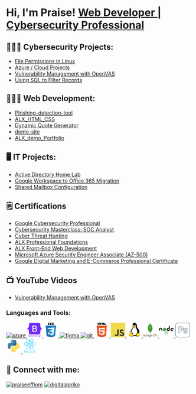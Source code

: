 <h1>Hi, I'm Praise! <a href="https://www.linkedin.com/in/praiseeffiom/">Web Developer | Cybersecurity Professional</a></h1>

<h2>👨🏽‍💻 Cybersecurity Projects:</h2>

- [File Permissions in Linux](https://github.com/effiompraise/File-Permissions-in-Linux)
- [Azure / Cloud Projects](https://github.com/effiompraise/Azure-Cloud-SOC)
- [Vulnerability Management with OpenVAS](https://github.com/effiompraise/OpenVAS)
- [Using SQL to Filter Records](https://drive.google.com/file/d/15TYnkHp9Z9qn0mL7LZMtEHxOk6ztHhsJ/view?usp=drive_link)

<h2>👨🏽‍💻 Web Development:</h2>

- [Phishing-detection-tool](https://phishing-detection-analysis-tool.vercel.app/)
- [ALX_HTML_CSS](https://github.com/effiompraise/alx_html_css)
- [Dynamic Quote Generator](https://github.com/effiompraise/alx_fe_javascript)
- [demo-site](https://github.com/effiompraise/Phone_Accessories)
- [ALX_demo_Portfolio](https://github.com/effiompraise/My_First_Portfolio)


<h2>🖥️ IT Projects:</h2>

- [Active Directory Home Lab](https://github.com/effiompraise/ActiveDirectoryLab/tree/main)
- [Google Workspace to Office 365 Migration](https://www.upwork.com/freelancers/~013e8df6d618f7fd6a)
- [Shared Mailbox Configuration](https://www.upwork.com/freelancers/~013e8df6d618f7fd6a)

<h2>🗒️ Certifications</h2>

- [Google Cybersecurity Professional](https://www.credly.com/badges/b667b1f4-bba0-45cf-b45f-0a5b175b6c77)
- [Cybersecurity Masterclass: SOC Analyst](https://app.kajabi.com/certificates/09c5ab88)
- [Cyber Threat Hunting](https://issuer.gutenbergcerts.com/pdf/20230119-ACTI-kb00_5c37498e-95ec-4ce2-8ae0-33047b5d8321.pdf)
- [ALX Professional Foundations](https://imgur.com/GMInUk6)
- [ALX Front-End Web Development](https://savanna.alxafrica.com/certificates/eYcrPzLfNy)
- [Microsoft Azure Security Engineer Associate (AZ-500)](https://www.credly.com/badges/1324fa84-114f-4479-b383-c3811625909c/public_url)
- [Google Digital Marketing and E-Commerce Professional Certificate](https://www.credly.com/badges/fb47f975-36b2-4041-becf-ce9a4ecf7507/public_url)

<h2>📺 YouTube Videos</h2>

- [Vulnerability Management with OpenVAS](https://youtu.be/AWqZiFHunkk?feature=shared)


<h3 align="left">Languages and Tools:</h3>
<p align="left"> <a href="https://azure.microsoft.com/en-in/" target="_blank" rel="noreferrer"> <img src="https://www.vectorlogo.zone/logos/microsoft_azure/microsoft_azure-icon.svg" alt="azure" width="40" height="40"/> </a> <a href="https://getbootstrap.com" target="_blank" rel="noreferrer"> <img src="https://raw.githubusercontent.com/devicons/devicon/master/icons/bootstrap/bootstrap-plain-wordmark.svg" alt="bootstrap" width="40" height="40"/> </a> <a href="https://www.w3schools.com/css/" target="_blank" rel="noreferrer"> <img src="https://raw.githubusercontent.com/devicons/devicon/master/icons/css3/css3-original-wordmark.svg" alt="css3" width="40" height="40"/> </a> <a href="https://www.figma.com/" target="_blank" rel="noreferrer"> <img src="https://www.vectorlogo.zone/logos/figma/figma-icon.svg" alt="figma" width="40" height="40"/> </a> <a href="https://git-scm.com/" target="_blank" rel="noreferrer"> <img src="https://www.vectorlogo.zone/logos/git-scm/git-scm-icon.svg" alt="git" width="40" height="40"/> </a> <a href="https://www.w3.org/html/" target="_blank" rel="noreferrer"> <img src="https://raw.githubusercontent.com/devicons/devicon/master/icons/html5/html5-original-wordmark.svg" alt="html5" width="40" height="40"/> </a> <a href="https://developer.mozilla.org/en-US/docs/Web/JavaScript" target="_blank" rel="noreferrer"> <img src="https://raw.githubusercontent.com/devicons/devicon/master/icons/javascript/javascript-original.svg" alt="javascript" width="40" height="40"/> </a> <a href="https://www.linux.org/" target="_blank" rel="noreferrer"> <img src="https://raw.githubusercontent.com/devicons/devicon/master/icons/linux/linux-original.svg" alt="linux" width="40" height="40"/> </a> <a href="https://www.mongodb.com/" target="_blank" rel="noreferrer"> <img src="https://raw.githubusercontent.com/devicons/devicon/master/icons/mongodb/mongodb-original-wordmark.svg" alt="mongodb" width="40" height="40"/> </a> <a href="https://nodejs.org" target="_blank" rel="noreferrer"> <img src="https://raw.githubusercontent.com/devicons/devicon/master/icons/nodejs/nodejs-original-wordmark.svg" alt="nodejs" width="40" height="40"/> </a> <a href="https://www.photoshop.com/en" target="_blank" rel="noreferrer"> <img src="https://raw.githubusercontent.com/devicons/devicon/master/icons/photoshop/photoshop-line.svg" alt="photoshop" width="40" height="40"/> </a> <a href="https://www.python.org" target="_blank" rel="noreferrer"> <img src="https://raw.githubusercontent.com/devicons/devicon/master/icons/python/python-original.svg" alt="python" width="40" height="40"/> </a> <a href="https://reactjs.org/" target="_blank" rel="noreferrer"> <img src="https://raw.githubusercontent.com/devicons/devicon/master/icons/react/react-original-wordmark.svg" alt="react" width="40" height="40"/> </a>


<h2> 🤳 Connect with me:</h2>

<p align="left">
<a href="https://linkedin.com/in/praiseeffiom" target="blank"><img align="center" src="https://raw.githubusercontent.com/rahuldkjain/github-profile-readme-generator/master/src/images/icons/Social/linked-in-alt.svg" alt="praiseeffiom" height="30" width="40" /></a>
<a href="https://www.youtube.com/@digitalapriko" target="blank"><img align="center" src="https://raw.githubusercontent.com/rahuldkjain/github-profile-readme-generator/master/src/images/icons/Social/youtube.svg" alt="digitalapriko" height="30" width="40" /></a>
</p>









<!--
**joshmadakor1/joshmadakor1** is a ✨ _special_ ✨ repository because its `README.md` (this file) appears on your GitHub profile.

Here are some ideas to get you started:

- 🔭 I’m currently working on ...
- 🌱 I’m currently learning ...
- 👯 I’m looking to collaborate on ...
- 🤔 I’m looking for help with ...
- 💬 Ask me about ...
- 📫 How to reach me: ...
- 😄 Pronouns: ...
- ⚡ Fun fact: ...
-->
